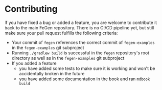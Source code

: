# Contributing

If you have fixed a bug or added a feature, you are welcome to contribute it back to the main FeGen repository.
There is no CI/CD pipeline yet, but still make sure your pull request fulfills the following criteria:

- Your commit of `fegen` references the correct commit of `fegen-examples` in the `fegen-examples` git subproject
- Running `./gradlew build` is successful in the `fegen` repository's root directory as well as in the `fegen-examples` git subproject
- If you added a feature
  - you have added some tests to make sure it is working and won't be accidentally broken in the future
  - you have added some documentation in the book and ran `mdbook build`